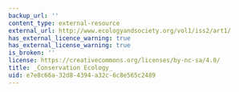 ```yaml
---
backup_url: ''
content_type: external-resource
external_url: http://www.ecologyandsociety.org/vol1/iss2/art1/
has_external_licence_warning: true
has_external_license_warning: true
is_broken: ''
license: https://creativecommons.org/licenses/by-nc-sa/4.0/
title: _Conservation Ecology_
uid: e7e8c66a-32d8-4394-a32c-6c8e565c2489
---
```

